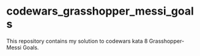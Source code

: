 

# codewars_grasshopper_messi_goals

This repository contains my solution to codewars kata 8 Grasshopper- Messi Goals.
